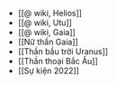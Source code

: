 - [[@ wiki, Helios]]
- [[@ wiki, Utu]]
- [[@ wiki, Gaia]]
- [[Nữ thần Gaia]]
- [[Thần bầu trời Uranus]]
- [[Thần thoại Bắc Âu]]
- [[Sự kiện 2022]]
